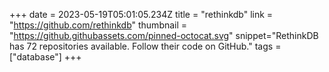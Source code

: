 +++
date = 2023-05-19T05:01:05.234Z
title = "rethinkdb"
link = "https://github.com/rethinkdb"
thumbnail = "https://github.githubassets.com/pinned-octocat.svg"
snippet="RethinkDB has 72 repositories available. Follow their code on GitHub."
tags = ["database"]
+++
